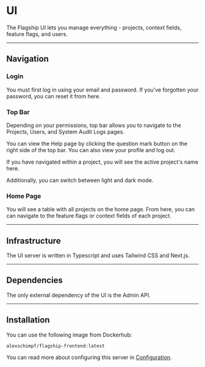 # UI

The Flagship UI lets you manage everything - projects, context fields, feature flags, and users.

<hr>

## Navigation

### Login

You must first log in using your email and password.
If you've forgotten your password, you can reset it from here.

### Top Bar
<p>
Depending on your permissions, top bar allows you to navigate to the Projects, Users, and System Audit Logs pages.

You can view the Help page by clicking the question mark button on the right side of the top bar.
You can also view your profile and log out.

If you have navigated within a project, you will see the active project's name here.

Additionally, you can switch between light and dark mode.
</p>

### Home Page
<p>
You will see a table with all projects on the home page.
From here, you can can navigate to the feature flags or context fields of each project.
</p>

<hr>

## Infrastructure

The UI server is written in Typescript and uses Tailwind CSS and Next.js.

<hr>

## Dependencies

The only external dependency of the UI is the Admin API.

<hr>

## Installation

You can use the following image from Dockerhub:

```
alexschimpf/flagship-frontend:latest
```

You can read more about configuring this server in <a href="/configuration">Configuration</a>.
